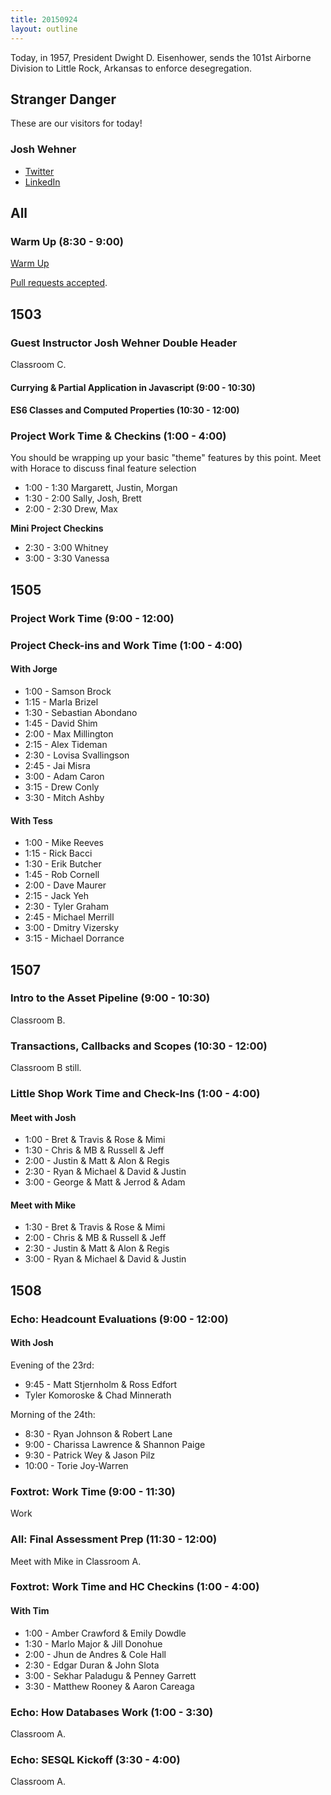 ```yaml
---
title: 20150924
layout: outline
---
```


Today, in 1957, President Dwight D. Eisenhower, sends the 101st Airborne Division to Little Rock, Arkansas to enforce desegregation.


## Stranger Danger

These are our visitors for today!

### Josh Wehner

* [Twitter](https://twitter.com/jaw6)
* [LinkedIn](https://www.linkedin.com/in/joshuawehner)


## All

### Warm Up (8:30 - 9:00)

[Warm Up](https://thewarmup.herokuapp.com)

[Pull requests accepted](https://github.com/mikedao/the-warm-up).


## 1503

### Guest Instructor Josh Wehner Double Header

Classroom C.

#### Currying & Partial Application in Javascript (9:00 - 10:30)

#### ES6 Classes and Computed Properties (10:30 - 12:00)

### Project Work Time & Checkins (1:00 - 4:00)

You should be wrapping up your basic "theme" features
by this point. Meet with Horace to discuss final
feature selection

* 1:00 - 1:30 Margarett, Justin, Morgan
* 1:30 - 2:00 Sally, Josh, Brett
* 2:00 - 2:30 Drew, Max

__Mini Project Checkins__

* 2:30 - 3:00 Whitney
* 3:00 - 3:30 Vanessa

## 1505 

### Project Work Time (9:00 - 12:00)

### Project Check-ins and Work Time (1:00 - 4:00)

#### With Jorge

* 1:00 - Samson Brock
* 1:15 - Marla Brizel
* 1:30 - Sebastian Abondano
* 1:45 - David Shim
* 2:00 - Max Millington
* 2:15 - Alex Tideman
* 2:30 - Lovisa Svallingson
* 2:45 - Jai Misra
* 3:00 - Adam Caron
* 3:15 - Drew Conly
* 3:30 - Mitch Ashby

#### With Tess

* 1:00 - Mike Reeves
* 1:15 - Rick Bacci
* 1:30 - Erik Butcher
* 1:45 - Rob Cornell
* 2:00 - Dave Maurer
* 2:15 - Jack Yeh
* 2:30 - Tyler Graham
* 2:45 - Michael Merrill
* 3:00 - Dmitry Vizersky
* 3:15 - Michael Dorrance


## 1507

### Intro to the Asset Pipeline (9:00 - 10:30)

Classroom B.

### Transactions, Callbacks and Scopes (10:30 - 12:00)

Classroom B still.

### Little Shop Work Time and Check-Ins (1:00 - 4:00)

#### Meet with Josh

* 1:00 - Bret & Travis & Rose & Mimi
* 1:30 - Chris & MB & Russell & Jeff
* 2:00 - Justin & Matt & Alon & Regis
* 2:30 - Ryan & Michael & David & Justin
* 3:00 - George & Matt & Jerrod & Adam

#### Meet with Mike

* 1:30 - Bret & Travis & Rose & Mimi
* 2:00 - Chris & MB & Russell & Jeff
* 2:30 - Justin & Matt & Alon & Regis
* 3:00 - Ryan & Michael & David & Justin


## 1508

### Echo: Headcount Evaluations (9:00 - 12:00)

#### With Josh

Evening of the 23rd:

* 9:45 - Matt Stjernholm & Ross Edfort
* Tyler Komoroske & Chad Minnerath

Morning of the 24th:

*  8:30 - Ryan Johnson & Robert Lane
*  9:00 - Charissa Lawrence & Shannon Paige
*  9:30 - Patrick Wey & Jason Pilz
* 10:00 - Torie Joy-Warren

### Foxtrot: Work Time (9:00 - 11:30)

Work

### All: Final Assessment Prep (11:30 - 12:00)

Meet with Mike in Classroom A.

### Foxtrot: Work Time and HC Checkins (1:00 - 4:00)

#### With Tim

* 1:00 - Amber Crawford & Emily Dowdle
* 1:30 - Marlo Major & Jill Donohue
* 2:00 - Jhun de Andres & Cole Hall
* 2:30 - Edgar Duran & John Slota
* 3:00 - Sekhar Paladugu & Penney Garrett
* 3:30 - Matthew Rooney & Aaron Careaga

### Echo: How Databases Work (1:00 - 3:30)

Classroom A.

### Echo: SESQL Kickoff (3:30 - 4:00)

Classroom A.
